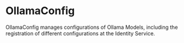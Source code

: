 # OllamaConfig
OllamaConfig manages configurations of Ollama Models, including the registration of different configurations at the Identity Service.
